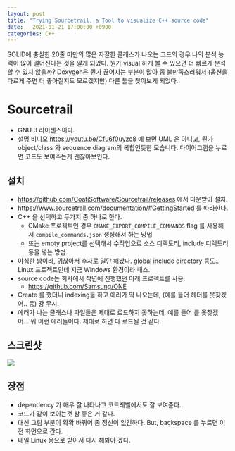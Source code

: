 ```yaml
---
layout: post
title: "Trying Sourcetrail, a Tool to visualize C++ source code"
date:   2021-01-21 17:00:00 +0900
categories: C++
---
```


SOLID에 충실한 20줄 미만의 많은 자잘한 클래스가 나오는 코드의 경우
나의 분석 능력이 많이 떨어진다는 것을 알게 되었다. 뭔가 visual 하게 볼 수 있으면 더 빠르게 분석할 수 있지 않을까? Doxygen은 뭔가 끊어지는 부분이 많아 좀 불만족스러워서 (옵션을 다르게 주면 더 좋아질지도 모르겠지만) 다른 툴을 찾아보게 되었다.

# Sourcetrail
- GNU 3 라이센스이다.
- 설명 비디오 https://youtu.be/Cfu6f0uyzc8 에 보면 UML 은 아니고, 뭔가 object/class 와 sequence diagram의 복합인듯한 모습니다. 다이어그램을 누르면 코드도 보여주는게 괜찮아보인다.

## 설치
- https://github.com/CoatiSoftware/Sourcetrail/releases 에서 다운받아 설치.
- https://www.sourcetrail.com/documentation/#GettingStarted 를 따라한다.
- C++ 을 선택하고 두가지 중 하나로 한다.
  - CMake 프로젝트인 경우 `CMAKE_EXPORT_COMPILE_COMMANDS` flag 를 사용해서 `compile_commands.json` 생성해서 하는 방법
  - 또는 empty project를 선택해서 수작업으로 소스 디렉토리, include 디렉토리 등을 넣는 방법.
- 야심한 밤이라, 귀찮아서 후자로 일단 해봤다. global include directory 등도.. Linux 프로젝트인데 지금 Windows 환경이라 패스.
- source code는 회사에서 작년에 진행했던 아래 프로젝트를 사용.
  - https://github.com/Samsung/ONE
- Create 를 했더니 indexing을 하고 에러가 막 나오는데, (예를 들어 헤더를 못찾겠어.. 등) 걍 무시.
- 에러가 나는 클래스나 파일들은 제대로 로드하지 못하는데, 예를 들어 <cassert> 를 못찾겠어... 뭐 이런 에러들이다. 제대로 하면 다 로드될 것 같다.

## 스크린샷
<img src="/public/img/20210121-01.png">

## 장점
- dependency 가 매우 잘 나타나고 코드레벨에서도 잘 보여준다.
- 코드가 같이 보이는것 참 좋은 거 같다.
- 대신 그림 부분이 확확 바뀌어 좀 정신이 없긴하다. But, backspace 를 누르면 이전 화면으로 간다.
- 내일 Linux 용으로 받아서 다시 해봐야 겠다.
